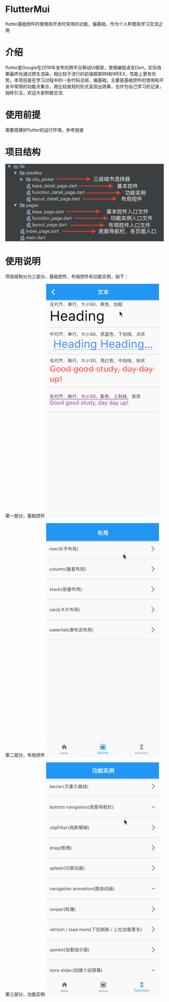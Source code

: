 # FlutterMui
flutter基础控件的使用和开发时常用的功能，偏基础，作为个人积累和学习交流之用

# 介绍
flutter是Google在2018年发布的跨平台移动UI框架，使用编程语言Dart，实际效果最终也通过原生渲染，相比较于流行的前端框架RN和WEEX，性能上更有优势。本项目是在学习过程中的一些代码总结，偏基础，主要是基础控件的使用和开发中常用的功能点集合，用比较直观的形式呈现出效果，也作为自己学习的记录，抛砖引玉，欢迎大家积极交流.

# 使用前提
需要搭建好flutter的运行环境，参考链接

# 项目结构

![image](https://github.com/SFHGHub/FlutterMui/raw/master/readme_pic/project_banner.png) 

# 使用说明

项目结构分为三部分，基础控件、布局控件和功能实例，如下：

第一部分，基础控件
![image](https://github.com/SFHGHub/FlutterMui/raw/master/readme_pic/base.gif)

第二部分，布局控件
![image](https://github.com/SFHGHub/FlutterMui/raw/master/readme_pic/layout.gif)

第三部分，功能实例
![image](https://github.com/SFHGHub/FlutterMui/raw/master/readme_pic/founction.gif)

